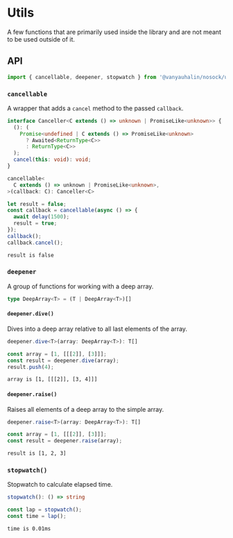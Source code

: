 # Utils

A few functions that are primarily used inside the library and are not meant to be used outside of it.

## API

```js
import { cancellable, deepener, stopwatch } from '@vanyauhalin/nosock/utils';
```

### `cancellable`

A wrapper that adds a `cancel` method to the passed `callback`.

```ts
interface Canceller<C extends () => unknown | PromiseLike<unknown>> {
  (): (
    Promise<undefined | C extends () => PromiseLike<unknown>
      ? Awaited<ReturnType<C>>
      : ReturnType<C>>
  );
  cancel(this: void): void;
}
```

```ts
cancellable<
  C extends () => unknown | PromiseLike<unknown>,
>(callback: C): Canceller<C>
```

```js
let result = false;
const callback = cancellable(async () => {
  await delay(1500);
  result = true;
});
callback();
callback.cancel();
```

```txt
result is false
```

### `deepener`

A group of functions for working with a deep array.

```ts
type DeepArray<T> = (T | DeepArray<T>)[]
```

#### `deepener.dive()`

Dives into a deep array relative to all last elements of the array.

```ts
deepener.dive<T>(array: DeepArray<T>): T[]
```

```js
const array = [1, [[[2]], [3]]];
const result = deepener.dive(array);
result.push(4);
```

```txt
array is [1, [[[2]], [3, 4]]]
```

#### `deepener.raise()`

Raises all elements of a deep array to the simple array.

```ts
deepener.raise<T>(array: DeepArray<T>): T[]
```

```js
const array = [1, [[[2]], [3]]];
const result = deepener.raise(array);
```

```txt
result is [1, 2, 3]
```

### `stopwatch()`

Stopwatch to calculate elapsed time.

```ts
stopwatch(): () => string
```

```js
const lap = stopwatch();
const time = lap();
```

```txt
time is 0.01ms
```
